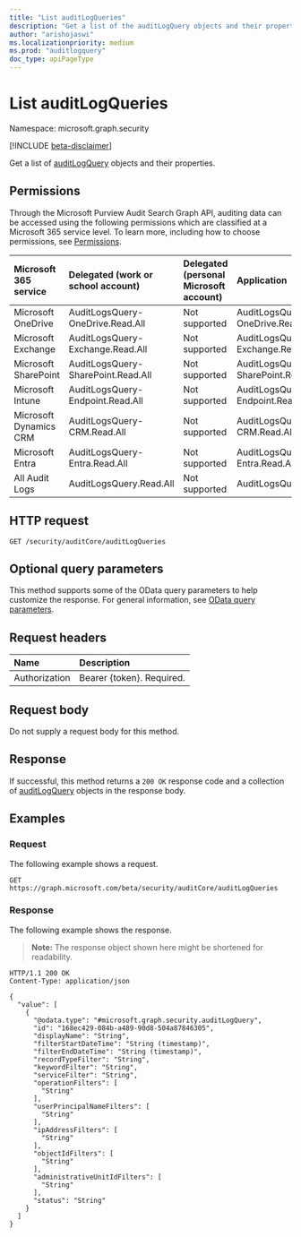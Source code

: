 ```yaml
---
title: "List auditLogQueries"
description: "Get a list of the auditLogQuery objects and their properties."
author: "arishojaswi"
ms.localizationpriority: medium
ms.prod: "auditlogquery"
doc_type: apiPageType
---
```


# List auditLogQueries
Namespace: microsoft.graph.security

[!INCLUDE [beta-disclaimer](../../includes/beta-disclaimer.md)]

Get a list of [auditLogQuery](../resources/security-auditlogquery.md) objects and their properties.

## Permissions
Through the Microsoft Purview Audit Search Graph API, auditing data can be accessed using the following permissions which are classified at a Microsoft 365 service level. To learn more, including how to choose permissions, see [Permissions](/graph/permissions-reference).

|Microsoft 365 service|Delegated (work or school account)|Delegated (personal Microsoft account)|Application
|:---|:---|:---|:---|
|Microsoft OneDrive|AuditLogsQuery-OneDrive.Read.All|Not supported|AuditLogsQuery-OneDrive.Read.All|
|Microsoft Exchange|AuditLogsQuery-Exchange.Read.All|Not supported|AuditLogsQuery-Exchange.Read.All|
|Microsoft SharePoint|AuditLogsQuery-SharePoint.Read.All|Not supported|AuditLogsQuery-SharePoint.Read.All|
|Microsoft Intune|AuditLogsQuery-Endpoint.Read.All|Not supported|AuditLogsQuery-Endpoint.Read.All|
|Microsoft Dynamics CRM|AuditLogsQuery-CRM.Read.All|Not supported|AuditLogsQuery-CRM.Read.All|
|Microsoft Entra|AuditLogsQuery-Entra.Read.All|Not supported|AuditLogsQuery-Entra.Read.All|
|All Audit Logs|AuditLogsQuery.Read.All|Not supported|AuditLogsQuery.Read.All|

## HTTP request

<!-- {
  "blockType": "ignored"
}
-->
``` http
GET /security/auditCore/auditLogQueries
```

## Optional query parameters
This method supports some of the OData query parameters to help customize the response. For general information, see [OData query parameters](/graph/query-parameters).

## Request headers
|Name|Description|
|:---|:---|
|Authorization|Bearer {token}. Required.|

## Request body
Do not supply a request body for this method.

## Response

If successful, this method returns a `200 OK` response code and a collection of [auditLogQuery](../resources/auditlogquery.md) objects in the response body.

## Examples

### Request
The following example shows a request.
<!-- {
  "blockType": "request",
  "name": "list_auditlogquery"
}
-->
``` http
GET https://graph.microsoft.com/beta/security/auditCore/auditLogQueries
```


### Response
The following example shows the response.
>**Note:** The response object shown here might be shortened for readability.
<!-- {
  "blockType": "response",
  "truncated": true,
  "@odata.type": "Collection(microsoft.graph.security.auditLogQuery)"
}
-->
``` http
HTTP/1.1 200 OK
Content-Type: application/json

{
  "value": [
    {
      "@odata.type": "#microsoft.graph.security.auditLogQuery",
      "id": "168ec429-084b-a489-90d8-504a87846305",
      "displayName": "String",
      "filterStartDateTime": "String (timestamp)",
      "filterEndDateTime": "String (timestamp)",
      "recordTypeFilter": "String",
      "keywordFilter": "String",
      "serviceFilter": "String",
      "operationFilters": [
        "String"
      ],
      "userPrincipalNameFilters": [
        "String"
      ],
      "ipAddressFilters": [
        "String"
      ],
      "objectIdFilters": [
        "String"
      ],
      "administrativeUnitIdFilters": [
        "String"
      ],
      "status": "String"
    }
  ]
}
```

